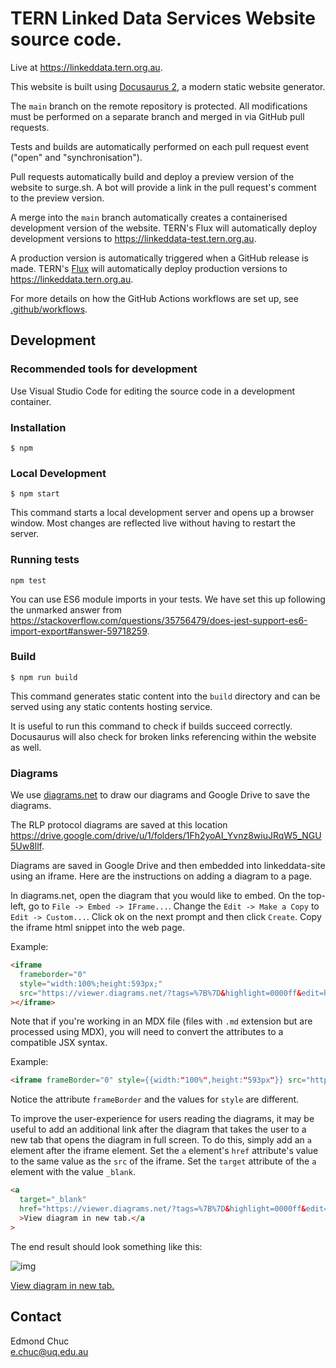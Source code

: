 # TERN Linked Data Services Website source code.

>
 Live at https://linkeddata.tern.org.au.

This website is built using [Docusaurus 2](https://docusaurus.io/), a modern static website generator.

The `main` branch on the remote repository is protected. All modifications must be performed on a separate branch and merged in via GitHub pull requests.

Tests and builds are automatically performed on each pull request event ("open" and "synchronisation").

Pull requests automatically build and deploy a preview version of the website to surge.sh. A bot will provide a link in the pull request's comment to the preview version.

A merge into the `main` branch automatically creates a containerised development version of the website. TERN's Flux will automatically deploy development versions to https://linkeddata-test.tern.org.au.

A production version is automatically triggered when a GitHub release is made. TERN's [Flux](https://fluxcd.io/) will automatically deploy production versions to https://linkeddata.tern.org.au.

For more details on how the GitHub Actions workflows are set up, see [.github/workflows](.github/workflows).

## Development

### Recommended tools for development

Use Visual Studio Code for editing the source code in a development container.

### Installation

```
$ npm
```

### Local Development

```
$ npm start
```

This command starts a local development server and opens up a browser window. Most changes are reflected live without having to restart the server.

### Running tests

```
npm test
```

You can use ES6 module imports in your tests. We have set this up following the unmarked answer from https://stackoverflow.com/questions/35756479/does-jest-support-es6-import-export#answer-59718259.

### Build

```
$ npm run build
```

This command generates static content into the `build` directory and can be served using any static contents hosting service.

It is useful to run this command to check if builds succeed correctly. Docusaurus will also check for broken links referencing within the website as well.

### Diagrams

We use [diagrams.net](https://www.diagrams.net/) to draw our diagrams and Google Drive to save the diagrams.

The RLP protocol diagrams are saved at this location https://drive.google.com/drive/u/1/folders/1Fh2yoAI_Yvnz8wiuJRqW5_NGU5Uw8llf.

Diagrams are saved in Google Drive and then embedded into linkeddata-site using an iframe. Here are the instructions on adding a diagram to a page.

In diagrams.net, open the diagram that you would like to embed. On the top-left, go to `File -> Embed -> IFrame...`. Change the `Edit -> Make a Copy` to `Edit -> Custom...`. Click ok on the next prompt and then click `Create`. Copy the iframe html snippet into the web page.

Example:

```html
<iframe
  frameborder="0"
  style="width:100%;height:593px;"
  src="https://viewer.diagrams.net/?tags=%7B%7D&highlight=0000ff&edit=https%3A%2F%2Fapp.diagrams.net%2F%23G1ehO_1Lxzj0v6gWat6tq_36QVzOzXC7iL&layers=1&nav=1&title=basal-area-full-lite-example#Uhttps%3A%2F%2Fdrive.google.com%2Fuc%3Fid%3D1ehO_1Lxzj0v6gWat6tq_36QVzOzXC7iL%26export%3Ddownload"
></iframe>
```

Note that if you're working in an MDX file (files with `.md` extension but are processed using MDX), you will need to convert the attributes to a compatible JSX syntax.

Example:

```html
<iframe frameBorder="0" style={{width:"100%",height:"593px"}} src="https://viewer.diagrams.net/?tags=%7B%7D&highlight=0000ff&edit=https%3A%2F%2Fapp.diagrams.net%2F%23G1ehO_1Lxzj0v6gWat6tq_36QVzOzXC7iL&layers=1&nav=1&title=basal-area-full-lite-example#Uhttps%3A%2F%2Fdrive.google.com%2Fuc%3Fid%3D1ehO_1Lxzj0v6gWat6tq_36QVzOzXC7iL%26export%3Ddownload"></iframe>
```

Notice the attribute `frameBorder` and the values for `style` are different.

To improve the user-experience for users reading the diagrams, it may be useful to add an additional link after the diagram that takes the user to a new tab that opens the diagram in full screen. To do this, simply add an `a` element after the iframe element. Set the `a` element's `href` attribute's value to the same value as the `src` of the iframe. Set the `target` attribute of the `a` element with the value `_blank`.

```html
<a
  target="_blank"
  href="https://viewer.diagrams.net/?tags=%7B%7D&highlight=0000ff&edit=https%3A%2F%2Fapp.diagrams.net%2F%23G1ehO_1Lxzj0v6gWat6tq_36QVzOzXC7iL&layers=1&nav=1&title=basal-area-full-lite-example#Uhttps%3A%2F%2Fdrive.google.com%2Fuc%3Fid%3D1ehO_1Lxzj0v6gWat6tq_36QVzOzXC7iL%26export%3Ddownload"
  >View diagram in new tab.</a
>
```

The end result should look something like this:

![img](https://i.imgur.com/wphh236.png)

<a target="_blank" href="https://viewer.diagrams.net/?tags=%7B%7D&highlight=0000ff&edit=https%3A%2F%2Fapp.diagrams.net%2F%23G1ehO_1Lxzj0v6gWat6tq_36QVzOzXC7iL&layers=1&nav=1&title=basal-area-full-lite-example#Uhttps%3A%2F%2Fdrive.google.com%2Fuc%3Fid%3D1ehO_1Lxzj0v6gWat6tq_36QVzOzXC7iL%26export%3Ddownload">View diagram in new tab.</a>

## Contact

Edmond Chuc  
e.chuc@uq.edu.au
